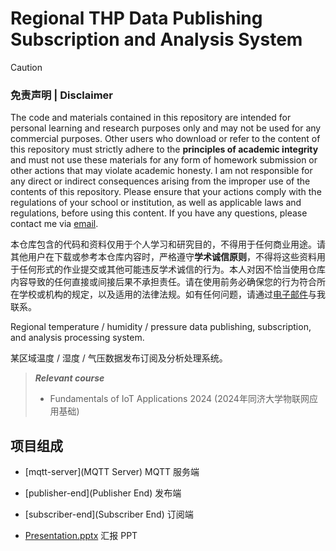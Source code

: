 # Regional THP Data Publishing Subscription and Analysis System

> [!CAUTION]
> ### 免责声明 | Disclaimer
>
> The code and materials contained in this repository are intended for personal learning and research purposes only and may not be used for any commercial purposes. Other users who download or refer to the content of this repository must strictly adhere to the **principles of academic integrity** and must not use these materials for any form of homework submission or other actions that may violate academic honesty. I am not responsible for any direct or indirect consequences arising from the improper use of the contents of this repository. Please ensure that your actions comply with the regulations of your school or institution, as well as applicable laws and regulations, before using this content. If you have any questions, please contact me via [email](mailto:minmuslin@outlook.com).
>
> 本仓库包含的代码和资料仅用于个人学习和研究目的，不得用于任何商业用途。请其他用户在下载或参考本仓库内容时，严格遵守**学术诚信原则**，不得将这些资料用于任何形式的作业提交或其他可能违反学术诚信的行为。本人对因不恰当使用仓库内容导致的任何直接或间接后果不承担责任。请在使用前务必确保您的行为符合所在学校或机构的规定，以及适用的法律法规。如有任何问题，请通过[电子邮件](mailto:minmuslin@outlook.com)与我联系。

Regional temperature / humidity / pressure data publishing, subscription, and analysis processing system.

某区域温度 / 湿度 / 气压数据发布订阅及分析处理系统。

> ***Relevant course***
> * Fundamentals of IoT Applications 2024 (2024年同济大学物联网应用基础)

## 项目组成

* [mqtt-server](MQTT Server)
MQTT 服务端

* [publisher-end](Publisher End)
发布端

* [subscriber-end](Subscriber End)
订阅端

* [Presentation.pptx](Presentation.pptx)
汇报 PPT
